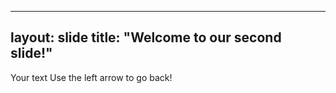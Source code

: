 ___
layout: slide
title: "Welcome to our second slide!"
---
Your text
Use the left arrow to go back!

